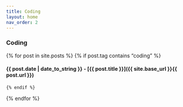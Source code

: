 ```yaml
---
title: Coding
layout: home
nav_order: 2
---
```


### Coding
{% for post in site.posts %}
    {% if post.tag contains “coding” %}
#### {{ post.date | date_to_string }} - [{{ post.title }}]({{ site.base_url }}{{ post.url }})
    
    {% endif %}
{% endfor %}